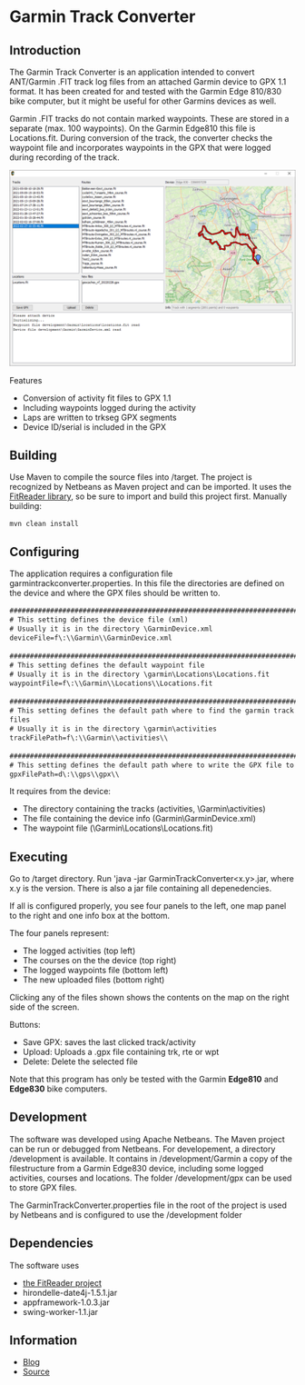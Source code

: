 # Garmin Track Converter
## Introduction
The Garmin Track Converter is an application intended to convert ANT/Garmin .FIT track log files from an attached Garmin device to GPX 1.1 format. 
It has been created for and tested with the Garmin Edge 810/830 bike computer, but it might be useful for other Garmins devices as well.

Garmin .FIT tracks do not contain marked waypoints. These are stored in a separate (max. 100 waypoints).
On the Garmin Edge810 this file is Locations.fit.
During conversion of the track, the converter checks the waypoint file and incorporates waypoints in the GPX that were logged during recording of the track.

![](image/GarminTrackConverter.png)

Features
* Conversion of activity fit files to GPX 1.1
* Including waypoints logged during the activity
* Laps are written to trkseg GPX segments
* Device ID/serial is included in the GPX


## Building
Use Maven to compile the source files into /target. The project is recognized by Netbeans as Maven project and can be imported. It uses the [FitReader library](https://github.com/scubajorgen/FitReader), so be sure to import and build this project first. Manually building:

```
mvn clean install
```

## Configuring
The application requires a configuration file garmintrackconverter.properties. 
In this file the directories are defined on the device and where the GPX files should be written to.

```
###################################################################################################
# This setting defines the device file (xml)
# Usually it is in the directory \GarminDevice.xml
deviceFile=f\:\\Garmin\\GarminDevice.xml

###################################################################################################
# This setting defines the default waypoint file
# Usually it is in the directory \garmin\Locations\Locations.fit
waypointFile=f\:\\Garmin\\Locations\\Locations.fit

###################################################################################################
# This setting defines the default path where to find the garmin track files
# Usually it is in the directory \garmin\activities
trackFilePath=f\:\\Garmin\\activities\\

###################################################################################################
# This setting defines the default path where to write the GPX file to
gpxFilePath=d\:\\gps\\gpx\\

```

It requires from the device:
* The directory containing the tracks (activities, \Garmin\activities)
* The file containing the device info (Garmin\GarminDevice.xml)
* The waypoint file (\Garmin\Locations\Locations.fit)

## Executing
Go to /target directory. Run 'java -jar GarminTrackConverter<x.y>.jar, where x.y is the version. There is also a jar file containing all depenedencies.

If all is configured properly, you see four panels to the left, one map panel to the right and one info box at the bottom.

The four panels represent:
* The logged activities (top left)
* The courses on the the device (top right)
* The logged waypoints file (bottom left)
* The new uploaded files (bottom right)

Clicking any of the files shown shows the contents on the map on the right side of the screen.

Buttons: 
* Save GPX: saves the last clicked track/activity
* Upload: Uploads a .gpx file containing trk, rte or wpt
* Delete: Delete the selected file

Note that this program has only be tested with the Garmin **Edge810** and **Edge830** bike computers. 

## Development
The software was developed using Apache Netbeans. The Maven project can be run or debugged from Netbeans. For developement, a directory /development is available. It contains in /development/Garmin a copy of the filestructure from a Garmin Edge830 device, including some logged activities, courses and locations. The folder /development/gpx can be used to store GPX files.

The GarminTrackConverter.properties file in the root of the project is used by Netbeans and is configured to use the /development folder 

## Dependencies
The software uses 
- [the FitReader project](https://github.com/scubajorgen/FitReader)
- hirondelle-date4j-1.5.1.jar
- appframework-1.0.3.jar
- swing-worker-1.1.jar


## Information
* [Blog](http://blog.studioblueplanet.net/?page_id=468)
* [Source](https://github.com/scubajorgen/GarminTrackConverter)
